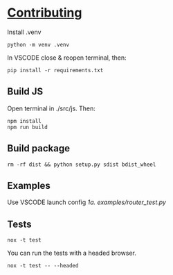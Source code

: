 # [Contributing]

Install .venv

    python -m venv .venv

In VSCODE close & reopen terminal, then:

    pip install -r requirements.txt

## Build JS

Open terminal in ./src/js. Then:

    npm install
    npm run build

## Build package

    rm -rf dist && python setup.py sdist bdist_wheel

## Examples

Use VSCODE launch config *1a. examples/router_test.py*








## Tests

    nox -t test

You can run the tests with a headed browser.

    nox -t test -- --headed


[Contributing]: https://reactive-python.github.io/reactpy-router/contributing/